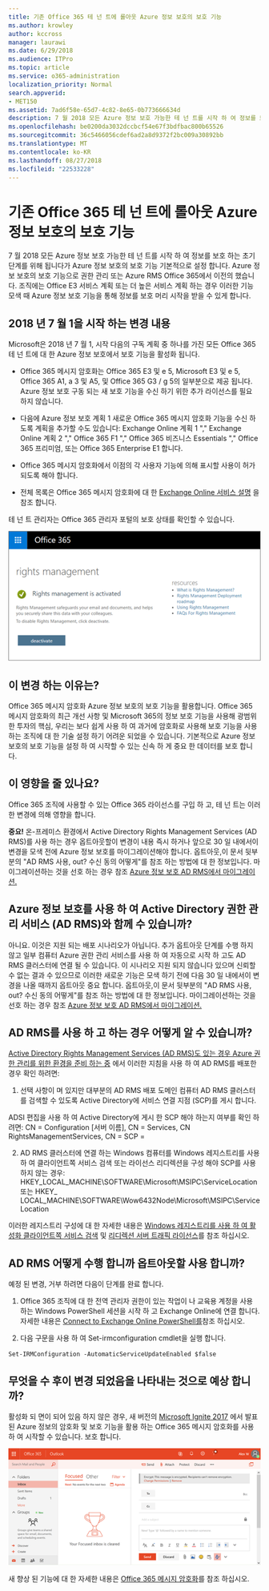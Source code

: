 ```yaml
---
title: 기존 Office 365 테 넌 트에 롤아웃 Azure 정보 보호의 보호 기능
ms.author: krowley
author: kccross
manager: laurawi
ms.date: 6/29/2018
ms.audience: ITPro
ms.topic: article
ms.service: o365-administration
localization_priority: Normal
search.appverid:
- MET150
ms.assetid: 7ad6f58e-65d7-4c82-8e65-0b773666634d
description: 7 월 2018 모든 Azure 정보 보호 가능한 테 넌 트를 시작 하 여 정보를 보호 하는 초기 단계를 위해 됩니다가 Azure 정보 보호의 보호 기능 기본적으로 설정 합니다. Azure 정보 보호의 보호 기능으로 권한 관리 또는 Azure RMS Office 365에서 이전의 했습니다. 조직에는 Office E3 서비스 계획 또는 더 높은 서비스 계획 하는 경우 이러한 기능 모색 때 Azure 정보 보호 기능을 통해 정보를 보호 머리 시작을 받을 수 있게 합니다.
ms.openlocfilehash: be0200da3032dccbcf54e67f3bdfbac800b65526
ms.sourcegitcommit: 36c5466056cdef6ad2a8d9372f2bc009a30892bb
ms.translationtype: MT
ms.contentlocale: ko-KR
ms.lasthandoff: 08/27/2018
ms.locfileid: "22533228"
---
```

# <a name="protection-features-in-azure-information-protection-rolling-out-to-existing-office-365-tenants"></a>기존 Office 365 테 넌 트에 롤아웃 Azure 정보 보호의 보호 기능

7 월 2018 모든 Azure 정보 보호 가능한 테 넌 트를 시작 하 여 정보를 보호 하는 초기 단계를 위해 됩니다가 Azure 정보 보호의 보호 기능 기본적으로 설정 합니다. Azure 정보 보호의 보호 기능으로 권한 관리 또는 Azure RMS Office 365에서 이전의 했습니다. 조직에는 Office E3 서비스 계획 또는 더 높은 서비스 계획 하는 경우 이러한 기능 모색 때 Azure 정보 보호 기능을 통해 정보를 보호 머리 시작을 받을 수 있게 합니다.
  
## <a name="changes-beginning-july-1-2018"></a>2018 년 7 월 1을 시작 하는 변경 내용

Microsoft은 2018 년 7 월 1, 시작 다음의 구독 계획 중 하나를 가진 모든 Office 365 테 넌 트에 대 한 Azure 정보 보호에서 보호 기능을 활성화 됩니다.
  
- Office 365 메시지 암호화는 Office 365 E3 및 e 5, Microsoft E3 및 e 5, Office 365 A1, a 3 및 A5, 및 Office 365 G3 / g 5의 일부분으로 제공 됩니다. Azure 정보 보호 구동 되는 새 보호 기능을 수신 하기 위한 추가 라이선스를 필요 하지 않습니다. 
    
- 다음에 Azure 정보 보호 계획 1 새로운 Office 365 메시지 암호화 기능을 수신 하도록 계획을 추가할 수도 있습니다: Exchange Online 계획 1 "," Exchange Online 계획 2 "," Office 365 F1 "," Office 365 비즈니스 Essentials "," Office 365 프리미엄, 또는 Office 365 Enterprise E1 합니다.
    
- Office 365 메시지 암호화에서 이점의 각 사용자 기능에 의해 표시할 사용이 허가 되도록 해야 합니다.
    
- 전체 목록은 Office 365 메시지 암호화에 대 한 [Exchange Online 서비스 설명](https://technet.microsoft.com/library/exchange-online-service-description.aspx) 을 참조 합니다. 
    
테 넌 트 관리자는 Office 365 관리자 포털의 보호 상태를 확인할 수 있습니다. 
  
![Office 365에서 해당 권한 관리를 보여주는 스크린샷이 활성화 됩니다.](media/303453c8-e4a5-4875-b49f-e80c3eb7b91e.png)
  
## <a name="why-are-we-making-this-change"></a>이 변경 하는 이유는?

Office 365 메시지 암호화 Azure 정보 보호의 보호 기능을 활용합니다. Office 365 메시지 암호화의 최근 개선 사항 및 Microsoft 365의 정보 보호 기능을 사용해 광범위 한 투자의 핵심, 우리는 보다 쉽게 사용 하 여 과거에 암호화로 사용해 보호 기능을 사용 하는 조직에 대 한 기술 설정 하기 어려운 되었을 수 있습니다. 기본적으로 Azure 정보 보호의 보호 기능을 설정 하 여 시작할 수 있는 신속 하 게 중요 한 데이터를 보호 합니다.
  
## <a name="does-this-impact-me"></a>이 영향을 줄 있나요?

Office 365 조직에 사용할 수 있는 Office 365 라이선스를 구입 하 고, 테 넌 트는 이러한 변경에 의해 영향을 합니다.
  
 **중요!** 온-프레미스 환경에서 Active Directory Rights Management Services (AD RMS)를 사용 하는 경우 옵트아웃할이 변경이 내용 즉시 하거나 앞으로 30 일 내에서이 변경을 모색 전에 Azure 정보 보호를 마이그레이션해야 합니다. 옵트아웃,이 문서 뒷부분의 "AD RMS 사용, out? 수신 동의 어떻게"를 참조 하는 방법에 대 한 정보입니다. 마이그레이션하는 것을 선호 하는 경우 참조 [Azure 정보 보호 AD RMS에서 마이그레이션.](https://docs.microsoft.com/azure/information-protection/plan-design/migrate-from-ad-rms-to-azure-rms)
  
## <a name="can-i-use-azure-information-protection-with-active-directory-rights-management-services-ad-rms"></a>Azure 정보 보호를 사용 하 여 Active Directory 권한 관리 서비스 (AD RMS)와 함께 수 있습니까?

아니요. 이것은 지원 되는 배포 시나리오가 아닙니다. 추가 옵트아웃 단계를 수행 하지 않고 일부 컴퓨터 Azure 권한 관리 서비스를 사용 하 여 자동으로 시작 하 고도 AD RMS 클러스터에 연결 될 수 있습니다. 이 시나리오 지원 되지 않습니다 있으며 신뢰할 수 없는 결과 수 있으므로 이러한 새로운 기능은 모색 하기 전에 다음 30 일 내에서이 변경을 나올 때까지 옵트아웃 중요 합니다. 옵트아웃,이 문서 뒷부분의 "AD RMS 사용, out? 수신 동의 어떻게"를 참조 하는 방법에 대 한 정보입니다. 마이그레이션하는 것을 선호 하는 경우 참조 [Azure 정보 보호 AD RMS에서 마이그레이션.](https://docs.microsoft.com/azure/information-protection/plan-design/migrate-from-ad-rms-to-azure-rms)
  
## <a name="how-do-i-know-if-im-using-ad-rms"></a>AD RMS를 사용 하 고 하는 경우 어떻게 알 수 있습니까?

[Active Directory Rights Management Services (AD RMS)도 있는 경우 Azure 권한 관리를 위한 환경을 준비 하는 중](https://docs.microsoft.com/azure/information-protection/deploy-use/prepare-environment-adrms) 에서 이러한 지침을 사용 하 여 AD RMS를 배포한 경우 확인 하려면: 
  
1. 선택 사항이 며 있지만 대부분의 AD RMS 배포 도메인 컴퓨터 AD RMS 클러스터를 검색할 수 있도록 Active Directory에 서비스 연결 지점 (SCP)를 게시 합니다. 
  
ADSI 편집을 사용 하 여 Active Directory에 게시 한 SCP 해야 하는지 여부를 확인 하려면: CN = Configuration [서버 이름], CN = Services, CN RightsManagementServices, CN = SCP =
    
2. AD RMS 클러스터에 연결 하는 Windows 컴퓨터를 Windows 레지스트리를 사용 하 여 클라이언트쪽 서비스 검색 또는 라이선스 리디렉션을 구성 해야 SCP를 사용 하지 않는 경우: HKEY_LOCAL_MACHINE\SOFTWARE\Microsoft\MSIPC\ServiceLocation 또는 HKEY_ LOCAL_MACHINE\SOFTWARE\Wow6432Node\Microsoft\MSIPC\ServiceLocation 
  
이러한 레지스트리 구성에 대 한 자세한 내용은 [Windows 레지스트리를 사용 하 여 활성화 클라이언트쪽 서비스 검색](https://docs.microsoft.com/azure/information-protection/rms-client/client-deployment-notes#enabling-client-side-service-discovery-by-using-the-windows-registry) 및 [리디렉션 서버 트래픽 라이선스](https://docs.microsoft.com/azure/information-protection/rms-client/client-deployment-notes#redirecting-licensing-server-traffic)를 참조 하십시오.
    
## <a name="i-use-ad-rms-how-do-i-opt-out"></a>AD RMS 어떻게 수행 합니까 옵트아웃할 사용 합니까?

예정 된 변경, 거부 하려면 다음이 단계를 완료 합니다.
  
1. Office 365 조직에 대 한 전역 관리자 권한이 있는 작업이 나 교육용 계정을 사용 하는 Windows PowerShell 세션을 시작 하 고 Exchange Online에 연결 합니다. 자세한 내용은 [Connect to Exchange Online PowerShell를](https://docs.microsoft.com/powershell/exchange/exchange-online/connect-to-exchange-online-powershell/connect-to-exchange-online-powershell?view=exchange-ps)참조 하십시오.
    
2. 다음 구문을 사용 하 여 Set-irmconfiguration cmdlet을 실행 합니다.
    
  ```
  Set-IRMConfiguration -AutomaticServiceUpdateEnabled $false 
  ```

## <a name="what-can-i-expect-after-this-change-has-been-made"></a>무엇을 수 후이 변경 되었음을 나타내는 것으로 예상 합니까?

활성화 되 면이 되어 있음 하지 않은 경우, 새 버전의 [Microsoft Ignite 2017](https://techcommunity.microsoft.com/t5/Security-Privacy-and-Compliance/Email-Encryption-and-Rights-Protection/ba-p/110801) 에서 발표 된 Azure 정보의 암호화 및 보호 기능을 활용 하는 Office 365 메시지 암호화를 사용 하 여 시작할 수 있습니다. 보호 합니다. 
  
![OME을 보여주는 스크린샷 보호 웹에 있는 Outlook에서 메시지를 받습니다.](media/599ca9e7-c05a-429e-ae8d-359f1291a3d8.png)
  
새 향상 된 기능에 대 한 자세한 내용은 [Office 365 메시지 암호화](ome.md)를 참조 하십시오.
  


